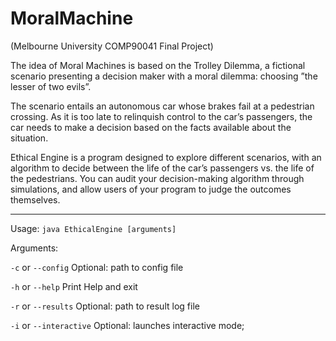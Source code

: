 # MoralMachine
(Melbourne University COMP90041 Final Project)

The idea of Moral Machines is based on the Trolley Dilemma, a fictional scenario presenting a decision maker with a moral dilemma: choosing ”the lesser of two evils”. 

The scenario entails an autonomous car whose brakes fail at a pedestrian crossing. 
As it is too late to relinquish control to the car’s passengers, the car needs to make a decision based on the facts 
available about the situation.

Ethical Engine is a program designed to explore different scenarios, 
with an algorithm to decide between the life of the car’s passengers vs. the life of the pedestrians. You can audit your decision-making 
algorithm through simulations, and allow users of your program to judge the outcomes themselves.

----
Usage: 
`java EthicalEngine [arguments]`

Arguments:

`-c` or `--config` Optional: path to config file

`-h` or `--help` Print Help and exit

`-r` or `--results` Optional: path to result log file

`-i` or `--interactive` Optional: launches interactive mode;
